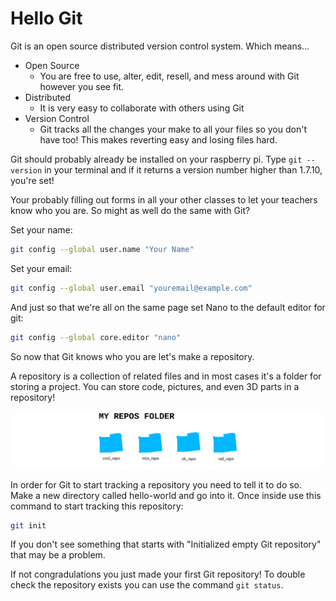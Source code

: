 # Hello Git

Git is an open source distributed version control system. Which means...

* Open Source
  * You are free to use, alter, edit, resell, and mess around with Git however you see fit.
* Distributed
  * It is very easy to collaborate with others using Git
* Version Control
  * Git tracks all the changes your make to all your files so you don't have too! This makes reverting easy and losing files hard.

Git should probably already be installed on your raspberry pi. Type `git --version` in your terminal and if it returns a version number higher than 1.7.10, you're set!

Your probably filling out forms in all your other classes to let your teachers know who you are. So might as well do the same with Git?

Set your name:

```bash
git config --global user.name "Your Name"
```

Set your email:

```bash
git config --global user.email "youremail@example.com"
```

And just so that we're all on the same page set Nano to the default editor for git:

```bash
git config --global core.editor "nano"
```

So now that Git knows who you are let's make a repository.

A repository is a collection of related files and in most cases it's a folder for storing a project. You can store code, pictures, and even 3D parts in a repository!

![repos](../images/repos.png)

In order for Git to start tracking a repository you need to tell it to do so. Make a new directory called hello-world and go into it. Once inside use this command to start tracking this repository:

```bash
git init
```

If you don't see something that starts with "Initialized empty Git repository" that may be a problem.

If not congradulations you just made your first Git repository! To double check the repository exists you can use the command `git status`.
